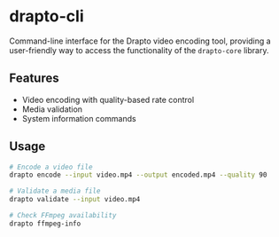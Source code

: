# drapto-cli

Command-line interface for the Drapto video encoding tool, providing a user-friendly way to access the functionality of the `drapto-core` library.

## Features

- Video encoding with quality-based rate control
- Media validation
- System information commands

## Usage

```bash
# Encode a video file
drapto encode --input video.mp4 --output encoded.mp4 --quality 90

# Validate a media file
drapto validate --input video.mp4

# Check FFmpeg availability
drapto ffmpeg-info
```